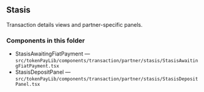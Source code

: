 ## Stasis

Transaction details views and partner-specific panels.

### Components in this folder
- StasisAwaitingFiatPayment — `src/tokenPayLib/components/transaction/partner/stasis/StasisAwaitingFiatPayment.tsx`
- StasisDepositPanel — `src/tokenPayLib/components/transaction/partner/stasis/StasisDepositPanel.tsx`

